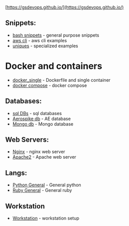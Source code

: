 
[https://gsdevops.github.io/](https://gsdevops.github.io/)

## Snippets:  
* [bash snippets](docs/snippets/bash_snippets.md)   - general purpose snippets  
* [aws cli](docs/snippets/aws/aws_clis.md) - aws cli examples   
* [uniques](docs/snippets/uniques/uniques.md) - specialized examples


# Docker and containers
* [docker_single](docs/snippets/containers/docker_single.md) - Dockerfile and single container
* [docker compose](docs/snippets/containers/docker_single.md) - docker compose 

  
## Databases:   
* [sql DBs](docs/snippets/databases/rdbs.md) - sql databases    
* [Aerospike db](docs/snippets/databases/aerospike.md) - AE database  
* [Mongo db](docs/snippets/databases/mongodb.md) - Mongo database  

## Web Servers:  
* [Nginx](docs/snippets/webservers/nginx.conf.md) - nginx web server    
* [Apache2](docs/snippets/webservers/apache_httpd.md) - Apache web server    
  
## Langs:
* [Python General](docs/snippets/langs/python_gen.md) - General python 
* [Ruby General](docs/snippets/langs/ruby_gen.md) - General ruby 


## Workstation
* [Workstation](docs/workstation/devenv_setup.md) - workstation setup  

 
